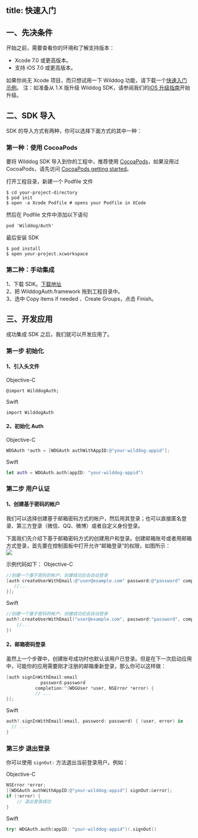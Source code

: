 title: 快速入门
---

## 一、先决条件 

开始之前，需要查看你的环境和了解支持版本：  
*	Xcode 7.0 或更高版本。
*	支持 iOS 7.0 或更高版本。
	
如果你尚无 Xcode 项目，而只想试用一下 Wilddog 功能，请下载一个[快速入门示例](https://github.com/WildDogTeam/wilddog-ios-quickstart)。
注：如准备从 1.X 版升级 Wilddog SDK，请参阅我们的[iOS 升级指南](https://z.wilddog.com/upgrade/iosupgrade)开始升级。

## 二、SDK 导入

SDK 的导入方式有两种，你可以选择下面方式的其中一种：

### 第一种：使用 CocoaPods 
要将 Wilddog SDK 导入到你的工程中，推荐使用 [CocoaPods](https://cocoapods.org/)，如果没用过 CocoaPods，请先访问 [CocoaPods getting started](https://guides.cocoapods.org/using/getting-started.html)。 


打开工程目录，新建一个 Podfile 文件

	$ cd your-project-directory
	$ pod init
	$ open -a Xcode Podfile # opens your Podfile in XCode

然后在 Podfile 文件中添加以下语句

	pod 'Wilddog/Auth'
	
最后安装 SDK

	$ pod install
	$ open your-project.xcworkspace
	
### 第二种：手动集成 

1、下载 SDK。[下载地址](https://cdn.wilddog.com/sdk/ios/2.0.0/WilddogAuth.framework-2.0.0.zip)         
2、把 WilddogAuth.framework 拖到工程目录中。  
3、选中 Copy items if needed 、Create Groups，点击 Finish。  

## 三、开发应用
成功集成 SDK 之后，我们就可以开发应用了。

### 第一步 初始化

#### 1、引入头文件

Objective-C 

	@import WilddogAuth;


Swift

	import WilddogAuth

#### 2、初始化 Auth

Objective-C 

```objectivec
WDGAuth *auth = [WDGAuth authWithAppID:@"your-wilddog-appid"];

```

Swift

```swift
let auth = WDGAuth.auth(appID: "your-wilddog-appid")

```

### 第二步 用户认证

#### 1、创建基于密码的帐户

我们可以选择创建基于邮箱密码方式的帐户，然后用其登录；也可以直接匿名登录、第三方登录（微信、QQ、微博）或者自定义身份登录。

下面我们先介绍下基于邮箱密码方式的创建用户和登录。创建邮箱账号或者用邮箱方式登录，首先要在控制面板中打开允许“邮箱登录”的权限，如图所示：  
![](/images/openemail.png)

示例代码如下：
Objective-C 

```objectivec
//创建一个基于密码的帐户，创建成功后会自动登录
[auth createUserWithEmail:@"user@example.com" password:@"password" completion:^(WDGUser * _Nullable user, NSError * _Nullable error) {
   //...
}];

```

Swift

```swift
//创建一个基于密码的帐户，创建成功后会自动登录
auth?.createUserWithEmail("user@example.com", password:"password", completion: { (user, error) in
    //...
})

```
#### 2、邮箱密码登录

虽然上一个步骤中，创建账号成功时也默认该用户已登录。但是在下一次启动应用中，可能你的应用需要刚才注册的邮箱重新登录，那么你可以这样做：

```objectivec
[auth signInWithEmail:email
             password:password
           completion:^(WDGUser *user, NSError *error) {
           // ...
}];

```

Swift

```swift
auth?.signInWithEmail(email, password: password) { (user, error) in
  // ...
}

```

### 第三步 退出登录

你可以使用 `signOut:` 方法退出当前登录用户。例如：

Objective-C 

```objectivec
NSError *error;
[[WDGAuth authWithAppID:@"your-wilddog-appid"] signOut:&error];
if (!error) {
    // 退出登录成功
}

```

Swift

```swift
try! WDGAuth.auth(appID: "your-wilddog-appid")!.signOut()

```
